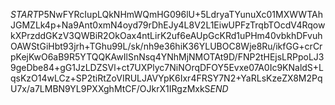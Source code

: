 $START$P5NwFYRcIupLQkNHmWQmHG096lU+5LdryaTYunuXc01MXWWTAhJGMZLk4p+Na9Ant0xmN4oyd79rDhEJy4L8V2L1EiwUPFzTrqbTOcdV4RqowkXPrzddGKzV3QWBiR2OkOax4ntLirK2uf6eAUpGcKRd1uPHm40vbkhDFvuhOAWStGiHbt93jrh+TGhu99L/sk/nh9e36hiK36YLUBOC8Wje8Ru/ikfGG+crCrpKejKwO6aB9R5YTQQKAwIlSnNsq4YNhMjNMOTAt9D/FNP2tHEjsLRPpoLJ39geDbe84+gG1JzLDZSVl+ct7UXPlyc7NiNOrqDFOY5Evxe07A0Ic9KNaldS+LqsKzO14wLCz+SP2tiRtZoVIRULJAVYpK6Ixr4FRSY7N2+YaRLsKzeZX8M2PqU7x/a7LMBN9YL9PXXghMtCF/OJkrX1IRgzMxkS$END$